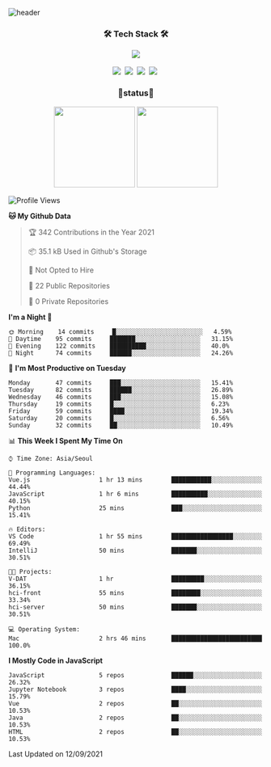 
![header](https://capsule-render.vercel.app/api?type=soft&color=auto&height=150&section=header&text=TaehyungNoh&fontSize=70&animation=twinkling)

<h3 align="center">🛠 Tech Stack 🛠</h3>

<p align="center">
  <img align="center" src="https://img.shields.io/github/followers/dalchong2?style=for-the-badge&logo=appveyor"/></a>
  <br><br>
  <img src="https://img.shields.io/badge/Python-3766AB?style=flat-square&logo=Python&logoColor=white"/></a>&nbsp  
  <img src="https://img.shields.io/badge/Javascript-ffb13b?style=flat-square&logo=javascript&logoColor=white"/></a>&nbsp 
  <img src="https://img.shields.io/badge/css-1572B6?style=flat-square&logo=css3&logoColor=white"/></a>&nbsp  
  <img src="https://img.shields.io/badge/Mysql-E6B91E?style=flat-square&logo=MySql&logoColor=white"/></a>&nbsp 
</p>


<h3 align="center"> 🚀status🚀</h3>

<p align="center">
    <img src="https://github-readme-stats.vercel.app/api?username=dalchong2&show_icons=true&theme=radical&bg_color=FFFFFF&text_color=000000&icon_color=C71585" height=160>
    <img src="https://github-readme-stats.vercel.app/api/top-langs/?username=dalchong2&layout=compact" height=160>
</p>



<!--START_SECTION:waka-->
![Profile Views](http://img.shields.io/badge/Profile%20Views-2-blue)

**🐱 My Github Data** 

> 🏆 342 Contributions in the Year 2021
 > 
> 📦 35.1 kB Used in Github's Storage 
 > 
> 🚫 Not Opted to Hire
 > 
> 📜 22 Public Repositories 
 > 
> 🔑 0 Private Repositories  
 > 
**I'm a Night 🦉** 

```text
🌞 Morning    14 commits     █░░░░░░░░░░░░░░░░░░░░░░░░   4.59% 
🌆 Daytime    95 commits     ███████░░░░░░░░░░░░░░░░░░   31.15% 
🌃 Evening    122 commits    ██████████░░░░░░░░░░░░░░░   40.0% 
🌙 Night      74 commits     ██████░░░░░░░░░░░░░░░░░░░   24.26%

```
📅 **I'm Most Productive on Tuesday** 

```text
Monday       47 commits     ███░░░░░░░░░░░░░░░░░░░░░░   15.41% 
Tuesday      82 commits     ██████░░░░░░░░░░░░░░░░░░░   26.89% 
Wednesday    46 commits     ███░░░░░░░░░░░░░░░░░░░░░░   15.08% 
Thursday     19 commits     █░░░░░░░░░░░░░░░░░░░░░░░░   6.23% 
Friday       59 commits     ████░░░░░░░░░░░░░░░░░░░░░   19.34% 
Saturday     20 commits     █░░░░░░░░░░░░░░░░░░░░░░░░   6.56% 
Sunday       32 commits     ██░░░░░░░░░░░░░░░░░░░░░░░   10.49%

```


📊 **This Week I Spent My Time On** 

```text
⌚︎ Time Zone: Asia/Seoul

💬 Programming Languages: 
Vue.js                   1 hr 13 mins        ███████████░░░░░░░░░░░░░░   44.44% 
JavaScript               1 hr 6 mins         ██████████░░░░░░░░░░░░░░░   40.15% 
Python                   25 mins             ███░░░░░░░░░░░░░░░░░░░░░░   15.41%

🔥 Editors: 
VS Code                  1 hr 55 mins        █████████████████░░░░░░░░   69.49% 
IntelliJ                 50 mins             ███████░░░░░░░░░░░░░░░░░░   30.51%

🐱‍💻 Projects: 
V-DAT                    1 hr                █████████░░░░░░░░░░░░░░░░   36.15% 
hci-front                55 mins             ████████░░░░░░░░░░░░░░░░░   33.34% 
hci-server               50 mins             ███████░░░░░░░░░░░░░░░░░░   30.51%

💻 Operating System: 
Mac                      2 hrs 46 mins       █████████████████████████   100.0%

```

**I Mostly Code in JavaScript** 

```text
JavaScript               5 repos             ██████░░░░░░░░░░░░░░░░░░░   26.32% 
Jupyter Notebook         3 repos             ████░░░░░░░░░░░░░░░░░░░░░   15.79% 
Vue                      2 repos             ██░░░░░░░░░░░░░░░░░░░░░░░   10.53% 
Java                     2 repos             ██░░░░░░░░░░░░░░░░░░░░░░░   10.53% 
HTML                     2 repos             ██░░░░░░░░░░░░░░░░░░░░░░░   10.53%

```



 Last Updated on 12/09/2021
<!--END_SECTION:waka-->


<!--
**dalchong2/dalchong2** is a ✨ _special_ ✨ repository because its `README.md` (this file) appears on your GitHub profile.

Here are some ideas to get you started:

- 🔭 I’m currently working on ...
- 🌱 I’m currently learning ...
- 👯 I’m looking to collaborate on ...
- 🤔 I’m looking for help with ...
- 💬 Ask me about ...
- 📫 How to reach me: ...
- 😄 Pronouns: ...
- ⚡ Fun fact: ...
-->
